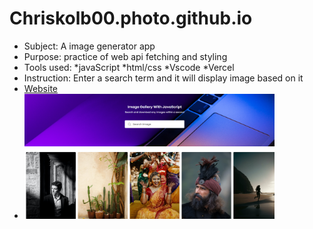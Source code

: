 # Chriskolb00.photo.github.io
* Subject: A image generator app
* Purpose: practice of web api fetching and styling
* Tools used:
    *javaScript
    *html/css
    *Vscode
    *Vercel
* Instruction: Enter a search term and it will display image based on it
* <a href="https://chriskolb00-photogenerator.netlify.app" />Website
* <img src="./images/display.png" style="width:400px; height:200px;" />
